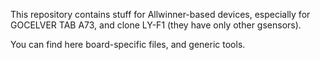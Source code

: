 This repository contains stuff for Allwinner-based devices, especially for GOCELVER TAB A73, and clone LY-F1 (they have only other gsensors).

You can find here board-specific files, and generic tools.
